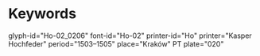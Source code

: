 # Keywords
glyph-id="Ho-02_0206"
font-id="Ho-02"
printer-id="Ho"
printer="Kasper Hochfeder"
period="1503–1505"
place="Kraków"
PT plate="020"
